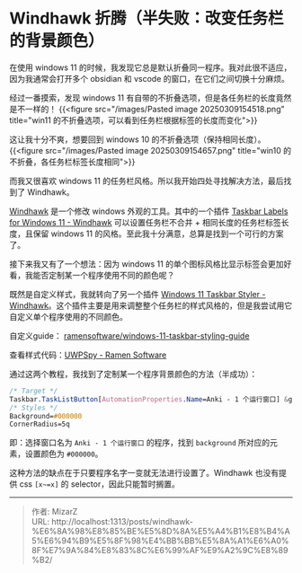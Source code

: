 # Windhawk 折腾（半失败：改变任务栏的背景颜色）

在使用 windows 11 的时候，我发现它总是默认折叠同一程序。我对此很不适应，因为我通常会打开多个 obsidian 和 vscode 的窗口，在它们之间切换十分麻烦。

经过一番摸索，发现 windows 11 有自带的不折叠选项，但是各任务栏的长度竟然是不一样的！
{{&lt;figure src=&#34;/images/Pasted image 20250309154518.png&#34; title=&#34;win11 的不折叠选项，可以看到任务栏根据标签的长度而变化&#34;&gt;}}

这让我十分不爽，想要回到 windows 10 的不折叠选项（保持相同长度）。
{{&lt;figure src=&#34;/images/Pasted image 20250309154657.png&#34; title=&#34;win10 的不折叠，各任务栏标签长度相同&#34;&gt;}}

而我又很喜欢 windows 11 的任务栏风格。所以我开始四处寻找解决方法，最后找到了 Windhawk。

[Windhawk](https://windhawk.net/) 是一个修改 windows 外观的工具。其中的一个插件 [Taskbar Labels for Windows 11 - Windhawk](https://windhawk.net/mods/taskbar-labels) 可以设置任务栏不合并 &#43; 相同长度的任务栏标签长度，且保留 windows 11 的风格。至此我十分满意，总算是找到一个可行的方案了。

接下来我又有了一个想法：因为 windows 11 的单个图标风格比显示标签会更加好看，我能否定制某一个程序使用不同的颜色呢？

既然是自定义样式，我就转向了另一个插件 [Windows 11 Taskbar Styler - Windhawk](https://windhawk.net/mods/windows-11-taskbar-styler)。这个插件主要是用来调整整个任务栏的样式风格的，但是我尝试用它自定义单个程序使用的不同颜色。

自定义guide： [ramensoftware/windows-11-taskbar-styling-guide](https://github.com/ramensoftware/windows-11-taskbar-styling-guide/blob/main/README.md)

查看样式代码：[UWPSpy - Ramen Software](https://ramensoftware.com/uwpspy)

通过这两个教程，我找到了定制某一个程序背景颜色的方法（半成功）：

```css
/* Target */
Taskbar.TaskListButton[AutomationProperties.Name=Anki - 1 个运行窗口] &gt; Taskbar.TaskListLabeledButtonPanel &gt; Border#BackgroundElement
/* Styles */
Background=#000000
CornerRadius=5q
```

即：选择窗口名为 `Anki - 1 个运行窗口` 的程序，找到 `background` 所对应的元素，设置颜色为 `#000000`。

这种方法的缺点在于只要程序名字一变就无法进行设置了。Windhawk 也没有提供 css `[x~=x]` 的 selector，因此只能暂时搁置。

---

> 作者: MizarZ  
> URL: http://localhost:1313/posts/windhawk-%E6%8A%98%E8%85%BE%E5%8D%8A%E5%A4%B1%E8%B4%A5%E6%94%B9%E5%8F%98%E4%BB%BB%E5%8A%A1%E6%A0%8F%E7%9A%84%E8%83%8C%E6%99%AF%E9%A2%9C%E8%89%B2/  

